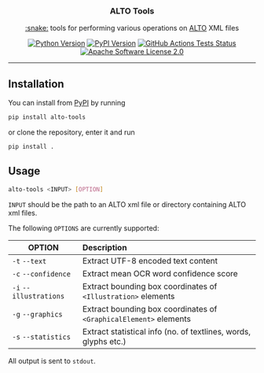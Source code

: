 <h3 align="center">ALTO Tools</h3>
<p align="center">
  <a href="https://www.python.org/">:snake:</a> tools for performing various operations on <a href="http://www.loc.gov/standards/alto/">ALTO</a> XML files
</p>
<p align="center">
  <a href="https://www.python.org/downloads/"><img src="https://img.shields.io/badge/python-3.8+-blue.svg" title="Python Version"></a>
  <a href="https://pypi.org/project/alto-tools/"><img src="https://img.shields.io/pypi/v/alto-tools.svg" title="PyPI Version"></a>
  <a href="https://github.com/cneud/alto-tools/actions/workflows/tests.yml"><img src="https://github.com/cneud/alto-tools/actions/workflows/tests.yml/badge.svg" title="GitHub Actions Tests Status"></a>
  <a href="https://opensource.org/license/apache-2-0/"><img src="https://img.shields.io/github/license/cneud/alto-tools" title="Apache Software License 2.0"></a>
</p>

---

## Installation

You can install from [PyPI](https://pypi.org/project/alto-tools/) by running

```bash
pip install alto-tools
```

or clone the repository, enter it and run

```bash
pip install .
```

## Usage

```bash
alto-tools <INPUT> [OPTION] 
```

`INPUT` should be the path to an ALTO xml file or directory containing ALTO xml files.

The following `OPTIONS` are currently supported:

| OPTION                 | Description                                                       |
|------------------------|:------------------------------------------------------------------|
| `-t` `--text`          | Extract UTF-8 encoded text content                                |
| `-c` `--confidence`    | Extract mean OCR word confidence score                            |
| `-i` `--illustrations` | Extract bounding box coordinates of `<Illustration>` elements     |
| `-g` `--graphics`      | Extract bounding box coordinates of `<GraphicalElement>` elements |
| `-s` `--statistics`    | Extract statistical info (no. of textlines, words, glyphs etc.)   |

All output is sent to `stdout`.
